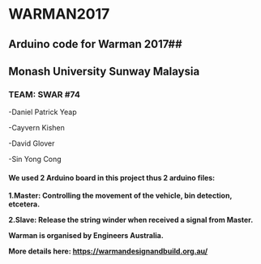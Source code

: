 # WARMAN2017
## Arduino code for Warman 2017##

## Monash University Sunway Malaysia


### TEAM: SWAR #74

-Daniel Patrick Yeap

-Cayvern Kishen

-David Glover

-Sin Yong Cong

#### We used 2 Arduino board in this project thus 2 arduino files:
**1.Master: Controlling the movement of the vehicle, bin detection, etcetera.**

**2.Slave: Release the string winder when received a signal from Master.**



**Warman is organised by Engineers Australia.**

**More details here: https://warmandesignandbuild.org.au/**
